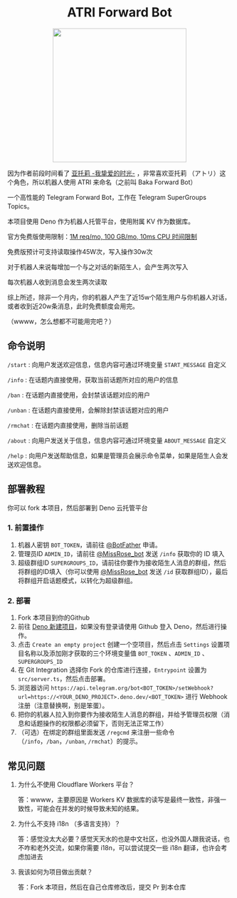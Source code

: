<div align="center">
<h1>ATRI Forward Bot</h1>
<img src="https://lain.bgm.tv/r/400/pic/cover/l/46/f8/297264_Llz6w.jpg" alt="" height="300">
</div>

因为作者前段时间看了 [亚托莉 -我挚爱的时光-](https://bangumi.tv/subject/297264) ，非常喜欢亚托莉 （アトリ）这个角色，所以机器人使用 ATRI 来命名（之前叫 Baka Forward Bot）

一个高性能的 Telegram Forward Bot，工作在 Telegram SuperGroups Topics。

本项目使用 Deno 作为机器人托管平台，使用附属 KV 作为数据库。

官方免费版使用限制：[1M req/mo, 100 GB/mo, 10ms CPU 时间限制](https://deno.com/deploy/pricing)

免费版预计可支持读取操作45W次，写入操作30w次

对于机器人来说每增加一个与之对话的新陌生人，会产生两次写入

每次机器人收到消息会发生两次读取

综上所述，除非一个月内，你的机器人产生了近15w个陌生用户与你机器人对话，或者收到近20w条消息，此时免费额度会用完。

（wwww，怎么想都不可能用完吧？）

## 命令说明

`/start` : 向用户发送欢迎信息，信息内容可通过环境变量 `START_MESSAGE` 自定义

`/info` : 在话题内直接使用，获取当前话题所对应的用户的信息

`/ban` : 在话题内直接使用，会封禁该话题对应的用户

`/unban` : 在话题内直接使用，会解除封禁该话题对应的用户

`/rmchat` : 在话题内直接使用，删除当前话题

`/about` : 向用户发送关于信息，信息内容可通过环境变量 `ABOUT_MESSAGE` 自定义

`/help` : 向用户发送帮助信息，如果是管理员会展示命令菜单，如果是陌生人会发送欢迎信息。

## 部署教程

你可以 fork 本项目，然后部署到 Deno 云托管平台

### 1. 前置操作

1. 机器人密钥 `BOT_TOKEN`，请前往 [@BotFather](https://t.me/BotFather) 申请。
2. 管理员ID `ADMIN_ID`，请前往 [@MissRose_bot](https://t.me/MissRose_bot) 发送 `/info` 获取你的 ID 填入
3. 超级群组ID `SUPERGROUPS_ID`，请前往你要作为接收陌生人消息的群组，然后将群组的ID填入（你可以使用 [@MissRose_bot](https://t.me/MissRose_bot) 发送 `/id` 获取群组ID），最后将群组开启话题模式，以转化为超级群组。

### 2. 部署

1. Fork 本项目到你的Github
2. 前往 [Deno 新建项目](https://dash.deno.com/new)，如果没有登录请使用 Github 登入 Deno，然后进行操作。
3. 点击 `Create an empty project` 创建一个空项目，然后点击 `Settings` 设置项目名称以及添加刚才获取的三个环境变量值 `BOT_TOKEN` 、`ADMIN_ID` 、`SUPERGROUPS_ID`
4. 在 Git Integration 选择你 Fork 的仓库进行连接，`Entrypoint` 设置为 `src/server.ts`，然后点击部署。
4. 浏览器访问 `https://api.telegram.org/bot<BOT_TOKEN>/setWebhook?url=https://<YOUR_DENO_PROJECT>.deno.dev/<BOT_TOKEN>` 进行 Webhook 注册（注意替换啊，别是笨蛋）。
5. 把你的机器人拉入到你要作为接收陌生人消息的群组，并给予管理员权限（消息和话题操作的权限都必须留下，否则无法正常工作）
6. （可选）在绑定的群组里面发送 `/regcmd` 来注册一些命令（`/info`，`/ban`，`/unban`, `/rmchat`）的提示。

## 常见问题

1. 为什么不使用 Cloudflare Workers 平台？

    答：wwww，主要原因是 Workers KV 数据库的读写是最终一致性，非强一致性，可能会在并发的时候导致未知的结果。

2. 为什么不支持 i18n （多语言支持）？

    答：感觉没太大必要？感觉天天水的也是中文社区，也没外国人跟我说话，也不咋和老外交流，如果你需要 i18n，可以尝试提交一些 i18n 翻译，也许会考虑加进去

3. 我该如何为项目做出贡献？

    答：Fork 本项目，然后在自己仓库修改后，提交 Pr 到本仓库